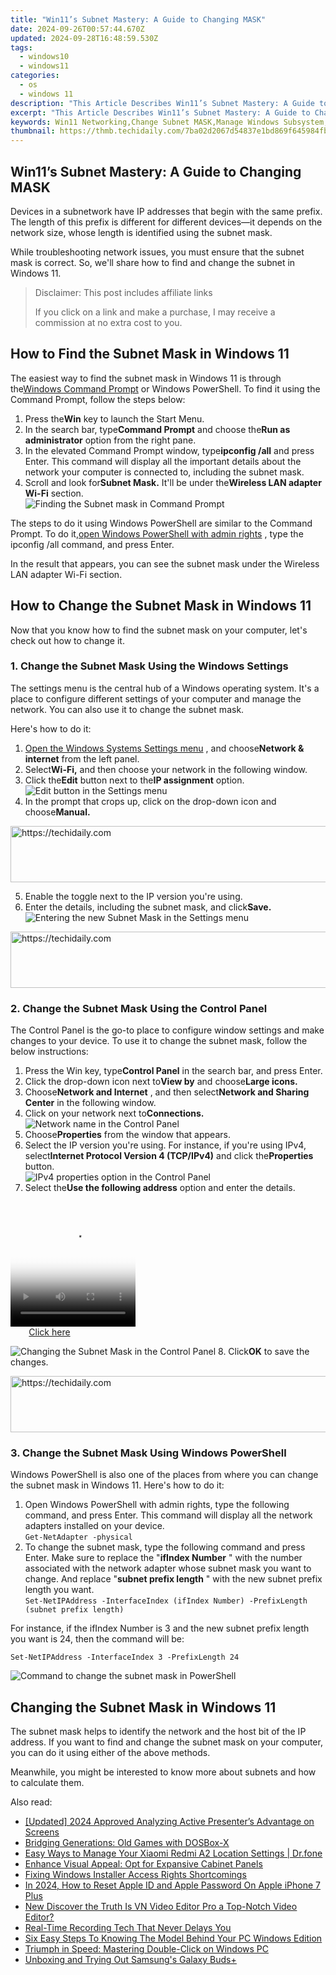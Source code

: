 ```yaml
---
title: "Win11’s Subnet Mastery: A Guide to Changing MASK"
date: 2024-09-26T00:57:44.670Z
updated: 2024-09-28T16:48:59.530Z
tags:
  - windows10
  - windows11
categories:
  - os
  - windows 11
description: "This Article Describes Win11’s Subnet Mastery: A Guide to Changing MASK"
excerpt: "This Article Describes Win11’s Subnet Mastery: A Guide to Changing MASK"
keywords: Win11 Networking,Change Subnet MASK,Manage Windows Subsystem,Alter WIN11 Netmask,Advanced WinSubnet Tips,SubNet Settings Guide,Mastering Win11 IP Range
thumbnail: https://thmb.techidaily.com/7ba02d2067d54837e1bd869f645984fb69141a6a34b2694ff1529f9b0220b04e.jpg
---
```


## Win11’s Subnet Mastery: A Guide to Changing MASK

 Devices in a subnetwork have IP addresses that begin with the same prefix. The length of this prefix is different for different devices—it depends on the network size, whose length is identified using the subnet mask.

 While troubleshooting network issues, you must ensure that the subnet mask is correct. So, we'll share how to find and change the subnet in Windows 11.

>  Disclaimer: This post includes affiliate links
>
>  If you click on a link and make a purchase, I may receive a commission at no extra cost to you.
>

## How to Find the Subnet Mask in Windows 11

 The easiest way to find the subnet mask in Windows 11 is through the[Windows Command Prompt](https://www.makeuseof.com/tag/a-beginners-guide-to-the-windows-command-line/) or Windows PowerShell. To find it using the Command Prompt, follow the steps below:

1. Press the**Win** key to launch the Start Menu.
2. In the search bar, type**Command Prompt** and choose the**Run as administrator** option from the right pane.
3. In the elevated Command Prompt window, type**ipconfig /all** and press Enter. This command will display all the important details about the network your computer is connected to, including the subnet mask.
4. Scroll and look for**Subnet Mask.** It'll be under the**Wireless LAN adapter Wi-Fi** section.  
![Finding the Subnet mask in Command Prompt](https://static1.makeuseofimages.com/wordpress/wp-content/uploads/2023/01/finding-the-subnet-mask.jpg)

 The steps to do it using Windows PowerShell are similar to the Command Prompt. To do it,[open Windows PowerShell with admin rights](https://www.makeuseof.com/windows-11-powershell-administrator/) , type the ipconfig /all command, and press Enter.

 In the result that appears, you can see the subnet mask under the Wireless LAN adapter Wi-Fi section.

## How to Change the Subnet Mask in Windows 11

 Now that you know how to find the subnet mask on your computer, let's check out how to change it.

### 1\. Change the Subnet Mask Using the Windows Settings

 The settings menu is the central hub of a Windows operating system. It's a place to configure different settings of your computer and manage the network. You can also use it to change the subnet mask.

Here's how to do it:

1. [Open the Windows Systems Settings menu](https://www.makeuseof.com/windows-ways-to-open-system-settings/) , and choose**Network & internet** from the left panel.
2. Select**Wi-Fi,** and then choose your network in the following window.
3. Click the**Edit** button next to the**IP assignment** option.  
![Edit button in the Settings menu](https://static1.makeuseofimages.com/wordpress/wp-content/uploads/2023/01/edit-button.jpg)
4. In the prompt that crops up, click on the drop-down icon and choose**Manual.**

<!-- affiliate ads begin -->
<a href="https://aligracehair.sjv.io/c/5597632/2135419/19272" target="_top" id="2135419">
  <img src="//a.impactradius-go.com/display-ad/19272-2135419" border="0" alt="https://techidaily.com" width="728" height="90"/>
</a>
<img height="0" width="0" src="https://aligracehair.sjv.io/i/5597632/2135419/19272" style="position:absolute;visibility:hidden;" border="0" />
<!-- affiliate ads end -->

5. Enable the toggle next to the IP version you're using.
6. Enter the details, including the subnet mask, and click**Save.**  
![Entering the new Subnet Mask in the Settings menu](https://static1.makeuseofimages.com/wordpress/wp-content/uploads/2023/01/entering-the-new-subnet-mask.jpg)

<!-- affiliate ads begin -->
<a href="https://appsumo.8odi.net/c/5597632/2094428/7443" target="_top" id="2094428">
  <img src="//a.impactradius-go.com/display-ad/7443-2094428" border="0" alt="https://techidaily.com" width="728" height="90"/>
</a>
<img height="0" width="0" src="https://appsumo.8odi.net/i/5597632/2094428/7443" style="position:absolute;visibility:hidden;" border="0" />
<!-- affiliate ads end -->

### 2\. Change the Subnet Mask Using the Control Panel

 The Control Panel is the go-to place to configure window settings and make changes to your device. To use it to change the subnet mask, follow the below instructions:

1. Press the Win key, type**Control Panel** in the search bar, and press Enter.
2. Click the drop-down icon next to**View by** and choose**Large icons.**
3. Choose**Network and Internet** , and then select**Network and Sharing Center** in the following window.
4. Click on your network next to**Connections.**  
![Network name in the Control Panel](https://static1.makeuseofimages.com/wordpress/wp-content/uploads/2023/01/network-name.jpg)
5. Choose**Properties** from the window that appears.
6. Select the IP version you're using. For instance, if you're using IPv4, select**Internet Protocol Version 4 (TCP/IPv4)** and click the**Properties** button.  
![IPv4 properties option in the Control Panel](https://static1.makeuseofimages.com/wordpress/wp-content/uploads/2023/01/ipv4-properties.jpg)
7. Select the**Use the following address** option and enter the details.  

<!-- affiliate ads begin -->
<span id="1374819">
					<video width="200" height="200" style="cursor:pointer"
           poster="//a.impactradius-go.com/display-clicktoplayimage/1374819.png"
           onclick="if(!this.playClicked){this.play();this.setAttribute('controls',true);this.playClicked=true;}">
	   <source src="//a.impactradius-go.com/display-ad/15852-1374819">
	   <img src="//a.impactradius-go.com/display-clicktoplayimage/1374819.png" style="border: none; height: 100%; width: 100%; object-fit: contain">
	</video>
	<div style="width:125px;text-align:center"><a href="javascript:window.open(decodeURIComponent('https%3A%2F%2Fthefitville.pxf.io%2Fc%2F5597632%2F1374819%2F15852'), '_blank');void(0);">Click here</a></div>
</span>
<img height="0" width="0" src="https://imp.pxf.io/i/5597632/1374819/15852" style="position:absolute;visibility:hidden;" border="0" />
<!-- affiliate ads end -->

![Changing the Subnet Mask in the Control Panel](https://static1.makeuseofimages.com/wordpress/wp-content/uploads/2023/01/changing-the-subnet-mask.jpg)
8. Click**OK** to save the changes.

<!-- affiliate ads begin -->
<a href="https://appsumo.8odi.net/c/5597632/2037345/7443" target="_top" id="2037345">
  <img src="//a.impactradius-go.com/display-ad/7443-2037345" border="0" alt="https://techidaily.com" width="728" height="90"/>
</a>
<img height="0" width="0" src="https://appsumo.8odi.net/i/5597632/2037345/7443" style="position:absolute;visibility:hidden;" border="0" />
<!-- affiliate ads end -->

### 3\. Change the Subnet Mask Using Windows PowerShell

 Windows PowerShell is also one of the places from where you can change the subnet mask in Windows 11\. Here's how to do it:

1. Open Windows PowerShell with admin rights, type the following command, and press Enter. This command will display all the network adapters installed on your device.  
`Get-NetAdapter -physical`
2. To change the subnet mask, type the following command and press Enter. Make sure to replace the "**ifIndex Number** " with the number associated with the network adapter whose subnet mask you want to change. And replace "**subnet prefix length** " with the new subnet prefix length you want.  
`Set-NetIPAddress -InterfaceIndex (ifIndex Number) -PrefixLength (subnet prefix length)`

 For instance, if the ifIndex Number is 3 and the new subnet prefix length you want is 24, then the command will be:

`Set-NetIPAddress -InterfaceIndex 3 -PrefixLength 24`

![Command to change the subnet mask in PowerShell](https://static1.makeuseofimages.com/wordpress/wp-content/uploads/2023/01/command-to-change-the-subnet-mask.jpg)

## Changing the Subnet Mask in Windows 11

 The subnet mask helps to identify the network and the host bit of the IP address. If you want to find and change the subnet mask on your computer, you can do it using either of the above methods.

 Meanwhile, you might be interested to know more about subnets and how to calculate them.

<ins class="adsbygoogle"
     style="display:block"
     data-ad-format="autorelaxed"
     data-ad-client="ca-pub-7571918770474297"
     data-ad-slot="1223367746"></ins>

<ins class="adsbygoogle"
     style="display:block"
     data-ad-client="ca-pub-7571918770474297"
     data-ad-slot="8358498916"
     data-ad-format="auto"
     data-full-width-responsive="true"></ins>

<span class="atpl-alsoreadstyle">Also read:</span>
<div><ul>
<li><a href="https://screen-activity-recording.techidaily.com/updated-2024-approved-analyzing-active-presenters-advantage-on-screens/"><u>[Updated] 2024 Approved Analyzing Active Presenter’s Advantage on Screens</u></a></li>
<li><a href="https://win11.techidaily.com/bridging-generations-old-games-with-dosbox-x/"><u>Bridging Generations: Old Games with DOSBox-X</u></a></li>
<li><a href="https://android-location.techidaily.com/easy-ways-to-manage-your-xiaomi-redmi-a2-location-settings-drfone-by-drfone-virtual/"><u>Easy Ways to Manage Your Xiaomi Redmi A2 Location Settings | Dr.fone</u></a></li>
<li><a href="https://games-able.techidaily.com/enhance-visual-appeal-opt-for-expansive-cabinet-panels/"><u>Enhance Visual Appeal: Opt for Expansive Cabinet Panels</u></a></li>
<li><a href="https://win11.techidaily.com/fixing-windows-installer-access-rights-shortcomings/"><u>Fixing Windows Installer Access Rights Shortcomings</u></a></li>
<li><a href="https://apple-account.techidaily.com/in-2024-how-to-reset-apple-id-and-apple-password-on-apple-iphone-7-plus-by-drfone-ios/"><u>In 2024, How to Reset Apple ID and Apple Password On Apple iPhone 7 Plus</u></a></li>
<li><a href="https://video-creation-software.techidaily.com/new-discover-the-truth-is-vn-video-editor-pro-a-top-notch-video-editor/"><u>New Discover the Truth Is VN Video Editor Pro a Top-Notch Video Editor?</u></a></li>
<li><a href="https://digital-screen-recording.techidaily.com/real-time-recording-tech-that-never-delays-you/"><u>Real-Time Recording Tech That Never Delays You</u></a></li>
<li><a href="https://win11.techidaily.com/six-easy-steps-to-knowing-the-model-behind-your-pc-windows-edition/"><u>Six Easy Steps To Knowing The Model Behind Your PC Windows Edition</u></a></li>
<li><a href="https://win11.techidaily.com/triumph-in-speed-mastering-double-click-on-windows-pc/"><u>Triumph in Speed: Mastering Double-Click on Windows PC</u></a></li>
<li><a href="https://buynow-marvelous.techidaily.com/unboxing-and-trying-out-samsungs-galaxy-budsplus/"><u>Unboxing and Trying Out Samsung's Galaxy Buds+</u></a></li>
</ul></div>

